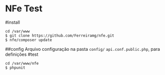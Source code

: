 # NFe Test
#install
```shell
cd /var/www
$ git clone https://github.com/Ferreiramg/nfe.git
$ nfe/composer update
```
##config
    Arquivo configuração na pasta `config/` ``api.conf.public.php``, para definições
#test
```shell
cd /var/www/nfe
$ phpunit
```
